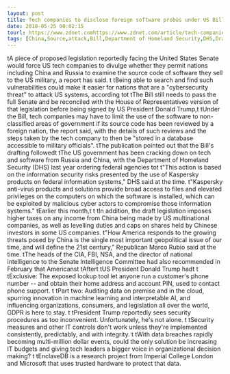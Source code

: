 ```yaml
---
layout: post
title: Tech companies to disclose foreign software probes under US Bill: Report
date: 2018-05-25 00:02:15
tourl: https://www.zdnet.comhttps://www.zdnet.com/article/tech-companies-to-disclose-foreign-software-probes-under-us-bill-report/
tags: [China,Source,attack,Bill,Department of Homeland Security,DHS,Draft,NSA,GDPR]
---
```

 tA piece of proposed legislation reportedly facing the United States Senate would force US tech companies to divulge whether they permit nations including China and Russia to examine the source code of software they sell to the US military, a report has said. t tBeing able to search and find such vulnerabilities could make it easier for nations that are a "cybersecurity threat" to attack US systems, according tot tThe Bill still needs to pass the full Senate and be reconciled with the House of Representatives version of that legislation before being signed by US President Donald Trump,t tUnder the Bill, tech companies may have to limit the use of the software to non-classified areas of government if its source code has been reviewed by a foreign nation, the report said, with the details of such reviews and the steps taken by the tech company to then be "stored in a database accessible to military officials". tThe publication pointed out that the Bill's drafting followedt tThe US government has been cracking down on tech and software from Russia and China, with the Department of Homeland Security (DHS) last year ordering federal agencies tot t"This action is based on the information security risks presented by the use of Kaspersky products on federal information systems," DHS said at the time. t"Kaspersky anti-virus products and solutions provide broad access to files and elevated privileges on the computers on which the software is installed, which can be exploited by malicious cyber actors to compromise those information systems." tEarlier this month,t t tIn addition, the draft legislation imposes higher taxes on any income from China being made by US multinational companies, as well as levelling duties and caps on shares held by Chinese investors in some US companies. t"How America responds to the growing threats posed by China is the single most important geopolitical issue of our time, and will define the 21st century," Republican Marco Rubio said at the time. tThe heads of the CIA, FBI, NSA, and the director of national intelligence to the Senate Intelligence Committee had also recommended in February that Americanst tAftert tUS President Donald Trump hadt t tExclusive: The exposed lookup tool let anyone run a customer's phone number -- and obtain their home address and account PIN, used to contact phone support. t tPart two: Auditing data on premise and in the cloud, spurring innovation in machine learning and interpretable AI, and influencing organizations, consumers, and legislation all over the world, GDPR is here to stay. t tPresident Trump reportedly sees security procedures as too inconvenient. Unfortunately, he's not alone. t tSecurity measures and other IT controls don't work unless they're implemented consistently, predictably, and with integrity. t tWith data breaches rapidly becoming multi-million dollar events, could the only solution be increasing IT budgets and giving tech leaders a bigger voice in organizational decision making? t tEnclaveDB is a research project from Imperial College London and Microsoft that uses trusted hardware to protect that data.